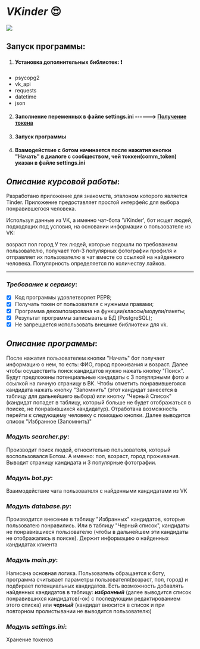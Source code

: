 # ***VKinder*** :heart_eyes:

![](https://like-site.ru/wp-content/uploads/2021/01/Lyubov-1.jpg)

## Запуск программы:
1.  #### Установка дополнительных библиотек: :heavy_exclamation_mark:
   - psycopg2
   - vk_api
   - requests
   - datetime
   - json

2. #### Заполнение переменных в файле settings.ini ------> [Получение токена](https://vkhost.github.io/)
3. #### Запуск программы
4. #### Взамодействие с ботом начинается после нажатия кнопки "Начать" в диалоге с сообществом, чей токкен(comm_token) указан в файле settings.ini

## _Описание курсовой работы_:
Разработано приложение для знакомств, эталоном которого является Tinder. Приложение предоставляет простой интерфейс для выбора понравившегося человека.

Используя данные из VK, а именно чат-бота 'VKinder', бот исщет людей, подходящих под условия, на основании информации о пользователе из VK:

возраст
пол
город
У тех людей, которые подошли по требованиям пользователю, получает топ-3 популярных фотографии профиля и отправляет их пользователю в чат вместе со ссылкой на найденного человека. Популярность определяется по количеству лайков.
___________________________________________________________________________

### _Требование к сервису_:
- [x] Код программы удовлетворяет PEP8;
- [x] Получать токен от пользователя с нужными правами;
- [x] Программа декомпозирована на функции/классы/модули/пакеты;
- [x] Результат программы записывать в БД (PostgreSQL);
- [x] Не запрещается использовать внешние библиотеки для vk.

## _Описание программы_:
После нажатия пользователем кнопки "Начать" бот получает информацию о нем, то есть: ФИО, город проживания и возраст. Далее чтобы осуществить поиск кандидатов нужно нажать кнопку "Поиск". Будут предложены потенциальные кандидаты с 3 популярными фото и ссылкой на личную страницу в ВК. Чтобы отметить понравившегояся кандидата нажать кнопку "Запомнить" (этот кандидат занесется в таблицу для дальнейшего выбора) или кнопку "Черный Список" (кандидат попадет в таблицу, который больше не будет отображаться в поиске, не понравившихся кандидатур). Отработана возможность перейти к следующему человеку с помощью кнопки. Далее выводится список "Избранное (Запомнить)"

### _Модуль searcher.py_:
Производит поиск людей, относительно пользователя, который воспользовался Ботом. А именно: пол, возраст, город проживания. Выводит страницу кандидата и 3 популярные фотографии. 

### _Модуль bot.py_:
Взаимодействие чата пользователя с найденными кандидатами из VK

### _Модуль database.py_:
Производится внесение в таблицу "Избранных" кандидатов, которые пользоватею понравились. Или в таблицу "Черный список", кандидаты не понравившиеся пользователю (чтобы в дальнейшем эти кандидаты не отображались в поиске). Держит информацию о найденных кандидатах клиента

### _Модуль main.py_:
Написана основная логика. Пользователь обращается к боту, программа считывает параметры пользователя(возраст, пол, город) и подбирает потенциальных кандидатов. Есть возможность добавлять найденных кандидатов в таблицу: **_избранный_** (далее выводится список понравившихся кандидатов(-ок) с последующим редактированием этого списка) или **_черный_** (кандидат вносится в список и при повторном пролистывании не выводится пользователю)

### _Модуль settings.ini_:
Хранение токенов

